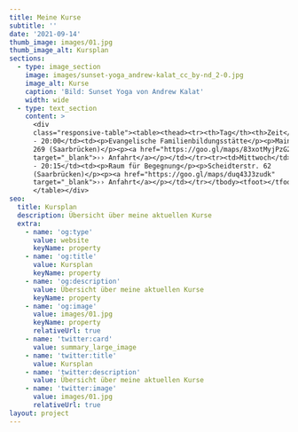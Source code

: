 ```yaml
---
title: Meine Kurse
subtitle: ''
date: '2021-09-14'
thumb_image: images/01.jpg
thumb_image_alt: Kursplan
sections:
  - type: image_section
    image: images/sunset-yoga_andrew-kalat_cc_by-nd_2-0.jpg
    image_alt: Kurse
    caption: 'Bild: Sunset Yoga von Andrew Kalat'
    width: wide
  - type: text_section
    content: >
      <div
      class="responsive-table"><table><thead><tr><th>Tag</th><th>Zeit</th><th>Ort</th></tr></thead><tbody><tr><td>Montag</td><td>18:30
      - 20:00</td><td><p>Evangelische Familienbildungsstätte</p><p>Mainzer Str.
      269 (Saarbrücken)</p><p><a href="https://goo.gl/maps/83xotMyjPzG2"
      target="_blank">›› Anfahrt</a></p></td></tr><tr><td>Mittwoch</td><td>18:45
      - 20:15</td><td><p>Raum für Begegnung</p><p>Scheidterstr. 62
      (Saarbrücken)</p><p><a href="https://goo.gl/maps/duq43J3zudk"
      target="_blank">›› Anfahrt</a></p></td></tr></tbody><tfoot></tfoot> 
      </table></div>
seo:
  title: Kursplan
  description: Übersicht über meine aktuellen Kurse
  extra:
    - name: 'og:type'
      value: website
      keyName: property
    - name: 'og:title'
      value: Kursplan
      keyName: property
    - name: 'og:description'
      value: Übersicht über meine aktuellen Kurse
      keyName: property
    - name: 'og:image'
      value: images/01.jpg
      keyName: property
      relativeUrl: true
    - name: 'twitter:card'
      value: summary_large_image
    - name: 'twitter:title'
      value: Kursplan
    - name: 'twitter:description'
      value: Übersicht über meine aktuellen Kurse
    - name: 'twitter:image'
      value: images/01.jpg
      relativeUrl: true
layout: project
---
```

